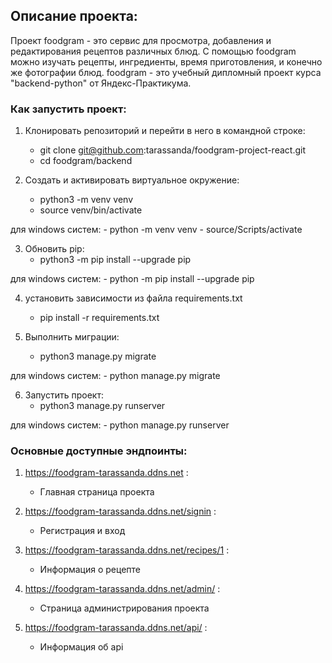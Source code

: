 
## Описание проекта:

Проект foodgram - это сервис для просмотра, добавления и редактирования рецептов различных блюд. С помощью foodgram можно изучать рецепты, ингредиенты, время приготовления, и конечно же фотографии блюд. foodgram - это учебный дипломный проект курса "backend-python" от Яндекс-Практикума.


### Как запустить проект:

1.  Клонировать репозиторий и перейти в него в командной строке:
    
    -   git clone git@github.com:tarassanda/foodgram-project-react.git
    -   cd foodgram/backend
2.  Cоздать и активировать виртуальное окружение:
    
    -   python3 -m venv venv
    -   source venv/bin/activate

для windows систем: - python -m venv venv - source/Scripts/activate

3.  Обновить pip:
    -   python3 -m pip install --upgrade pip

для windows систем: - python -m pip install --upgrade pip

4.  установить зависимости из файла requirements.txt
    
    -   pip install -r requirements.txt
5.  Выполнить миграции:
    
    -   python3 manage.py migrate

для windows систем: - python manage.py migrate

6.  Запустить проект:
    -   python3 manage.py runserver

для windows систем: - python manage.py runserver

### Основные доступные эндпоинты:

1.  https://foodgram-tarassanda.ddns.net :
    -   Главная страница проекта 
2.  https://foodgram-tarassanda.ddns.net/signin :
    -   Регистрация и вход

3.  https://foodgram-tarassanda.ddns.net/recipes/1 :
    -   Информация о рецепте

4.  https://foodgram-tarassanda.ddns.net/admin/ :
    -   Страница администрирования проекта

5.  https://foodgram-tarassanda.ddns.net/api/ :
    -   Информация об api
